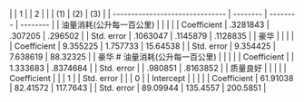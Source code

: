|                                 | 1        |          | 2        |
|                                 | (1)      | (2)      | (3)      |
| ------------------------------- | -------- | -------- | -------- |
| 油量消耗(公升每一百公里)        |          |          |          |
|   Coefficient                   | .3281843 | .307205  | .296502  |
|   Std. error                    | .1063047 | .1145879 | .1128835 |
| 豪华                            |          |          |          |
|   Coefficient                   | 9.355225 | 1.757733 | 15.64538 |
|   Std. error                    | 9.354425 | 7.638619 | 88.32325 |
| 豪华 # 油量消耗(公升每一百公里) |          |          |          |
|   Coefficient                   |          | 1.333683 | .8374684 |
|   Std. error                    |          | .980851  | .8163852 |
| 质量良好                        |          |          |          |
|   Coefficient                   |          |          | 1        |
|   Std. error                    |          |          | 0        |
| Intercept                       |          |          |          |
|   Coefficient                   | 61.91038 | 82.41572 | 117.7643 |
|   Std. error                    | 89.09944 | 135.4557 | 200.5851 |

